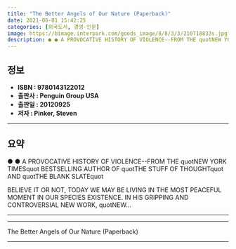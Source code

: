 ```yaml
---
title: "The Better Angels of Our Nature (Paperback)"
date: 2021-06-01 15:42:25
categories: [외국도서, 경영-인문]
image: https://bimage.interpark.com/goods_image/8/8/3/3/210718833s.jpg
description: ● ● A PROVOCATIVE HISTORY OF VIOLENCE--FROM THE quotNEW YORK TIMESquot BESTSELLING AUTHOR OF quotTHE STUFF OF THOUGHTquot AND quotTHE BLANK SLATEquot BELIEVE
---
```


## **정보**

- **ISBN : 9780143122012**
- **출판사 : Penguin Group USA**
- **출판일 : 20120925**
- **저자 : Pinker, Steven**

------



## **요약**

●  ●  A PROVOCATIVE HISTORY OF VIOLENCE--FROM THE quotNEW YORK TIMESquot BESTSELLING AUTHOR OF quotTHE STUFF OF THOUGHTquot AND quotTHE BLANK SLATEquot

BELIEVE IT OR NOT, TODAY WE MAY BE LIVING IN THE MOST PEACEFUL MOMENT IN OUR SPECIES EXISTENCE. IN HIS GRIPPING AND CONTROVERSIAL NEW WORK, quotNEW... 

------



------


The Better Angels of Our Nature (Paperback) 

------


